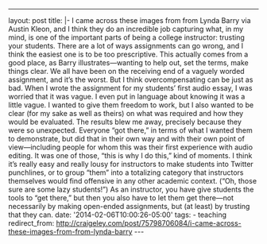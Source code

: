 ---
layout: post 
title: |- I came across these images from from Lynda Barry via Austin Kleon, and I think they do an incredible job capturing what, in my mind, is one of the important parts of being a college instructor: trusting your students. There are a lot of ways assignments can go wrong, and I think the easiest one is to be too prescriptive. This actually comes from a good place, as Barry illustrates—wanting to help out, set the terms, make things clear. We all have been on the receiving end of a vaguely worded assignment, and it’s the worst. But I think overcompensating can be just as bad. When I wrote the assignment for my students’ first audio essay, I was worried that it was vague. I even put in language about knowing it was a little vague. I wanted to give them freedom to work, but I also wanted to be clear (for my sake as well as theirs) on what was required and how they would be evaluated. The results blew me away, precisely because they were so unexpected. Everyone “got there,” in terms of what I wanted them to demonstrate, but did that in their own way and with their own point of view—including people for whom this was their first experience with audio editing. It was one of those, “this is why I do this,” kind of moments. I think it’s really easy and really lousy for instructors to make students into Twitter punchlines, or to group “them” into a totalizing category that instructors themselves would find offensive in any other academic context. (“Oh, those sure are some lazy students!”) As an instructor, you have give students the tools to “get there,” but then you also have to let them get there—not necessarily by making open-ended assignments, but (at least) by trusting that they can. 
date: '2014-02-06T10:00:26-05:00' 
tags: - teaching 
redirect_from: http://craigeley.com/post/75798706084/i-came-across-these-images-from-from-lynda-barry 
--- []()
